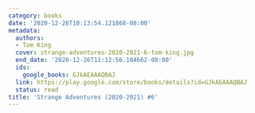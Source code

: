 ```yaml
---
category: books
date: '2020-12-26T10:13:54.121868-08:00'
metadata:
  authors:
  - Tom King
  cover: strange-adventures-2020-2021-6-tom-king.jpg
  end_date: '2020-12-26T11:12:56.104662-08:00'
  ids:
    google_books: GJkAEAAAQBAJ
  link: https://play.google.com/store/books/details?id=GJkAEAAAQBAJ
  status: read
title: 'Strange Adventures (2020-2021) #6'
---
```

